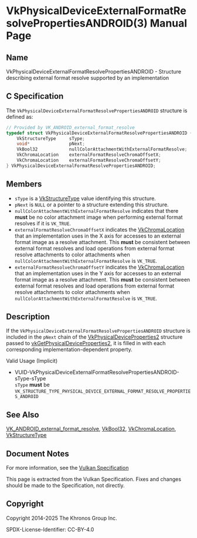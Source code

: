 # VkPhysicalDeviceExternalFormatResolvePropertiesANDROID(3) Manual Page

## Name

VkPhysicalDeviceExternalFormatResolvePropertiesANDROID - Structure describing external format resolve supported by an implementation



## [](#_c_specification)C Specification

The `VkPhysicalDeviceExternalFormatResolvePropertiesANDROID` structure is defined as:

```c++
// Provided by VK_ANDROID_external_format_resolve
typedef struct VkPhysicalDeviceExternalFormatResolvePropertiesANDROID {
    VkStructureType     sType;
    void*               pNext;
    VkBool32            nullColorAttachmentWithExternalFormatResolve;
    VkChromaLocation    externalFormatResolveChromaOffsetX;
    VkChromaLocation    externalFormatResolveChromaOffsetY;
} VkPhysicalDeviceExternalFormatResolvePropertiesANDROID;
```

## [](#_members)Members

- `sType` is a [VkStructureType](https://registry.khronos.org/vulkan/specs/latest/man/html/VkStructureType.html) value identifying this structure.
- `pNext` is `NULL` or a pointer to a structure extending this structure.
- []()`nullColorAttachmentWithExternalFormatResolve` indicates that there **must** be no color attachment image when performing external format resolves if it is `VK_TRUE`.
- []()`externalFormatResolveChromaOffsetX` indicates the [VkChromaLocation](https://registry.khronos.org/vulkan/specs/latest/man/html/VkChromaLocation.html) that an implementation uses in the X axis for accesses to an external format image as a resolve attachment. This **must** be consistent between external format resolves and load operations from external format resolve attachments to color attachments when `nullColorAttachmentWithExternalFormatResolve` is `VK_TRUE`.
- []()`externalFormatResolveChromaOffsetY` indicates the [VkChromaLocation](https://registry.khronos.org/vulkan/specs/latest/man/html/VkChromaLocation.html) that an implementation uses in the Y axis for accesses to an external format image as a resolve attachment. This **must** be consistent between external format resolves and load operations from external format resolve attachments to color attachments when `nullColorAttachmentWithExternalFormatResolve` is `VK_TRUE`.

## [](#_description)Description

If the `VkPhysicalDeviceExternalFormatResolvePropertiesANDROID` structure is included in the `pNext` chain of the [VkPhysicalDeviceProperties2](https://registry.khronos.org/vulkan/specs/latest/man/html/VkPhysicalDeviceProperties2.html) structure passed to [vkGetPhysicalDeviceProperties2](https://registry.khronos.org/vulkan/specs/latest/man/html/vkGetPhysicalDeviceProperties2.html), it is filled in with each corresponding implementation-dependent property.

Valid Usage (Implicit)

- [](#VUID-VkPhysicalDeviceExternalFormatResolvePropertiesANDROID-sType-sType)VUID-VkPhysicalDeviceExternalFormatResolvePropertiesANDROID-sType-sType  
  `sType` **must** be `VK_STRUCTURE_TYPE_PHYSICAL_DEVICE_EXTERNAL_FORMAT_RESOLVE_PROPERTIES_ANDROID`

## [](#_see_also)See Also

[VK\_ANDROID\_external\_format\_resolve](https://registry.khronos.org/vulkan/specs/latest/man/html/VK_ANDROID_external_format_resolve.html), [VkBool32](https://registry.khronos.org/vulkan/specs/latest/man/html/VkBool32.html), [VkChromaLocation](https://registry.khronos.org/vulkan/specs/latest/man/html/VkChromaLocation.html), [VkStructureType](https://registry.khronos.org/vulkan/specs/latest/man/html/VkStructureType.html)

## [](#_document_notes)Document Notes

For more information, see the [Vulkan Specification](https://registry.khronos.org/vulkan/specs/latest/html/vkspec.html#VkPhysicalDeviceExternalFormatResolvePropertiesANDROID)

This page is extracted from the Vulkan Specification. Fixes and changes should be made to the Specification, not directly.

## [](#_copyright)Copyright

Copyright 2014-2025 The Khronos Group Inc.

SPDX-License-Identifier: CC-BY-4.0